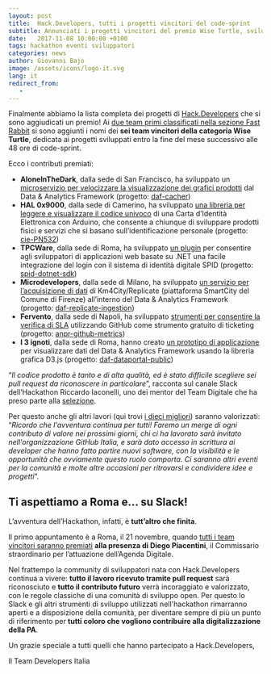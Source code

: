 ```yaml
---
layout: post
title:  Hack.Developers, tutti i progetti vincitori del code-sprint
subtitle: Annunciati i progetti vincitori del premio Wise Turtle, sviluppati entro 30 giorni dalla fine di Hack.Developers
date:   2017-11-08 10:00:00 +0100
tags: hackathon eventi sviluppatori
categories: news
author: Giovanni Bajo
image: /assets/icons/logo-it.svg
lang: it
redirect_from:
   - 
---
```


Finalmente abbiamo la lista completa dei progetti di [Hack.Developers](https://hack.developers.italia.it/) che si sono aggiudicati un premio! Ai [due team primi classificati nella sezione Fast Rabbit](https://developers.italia.it/news/2017/10/23/hack-developers-ecco-i-vincitori-fast-rabbit.html) si sono aggiunti i nomi dei **sei team vincitori della categoria Wise Turtle**, dedicata ai progetti sviluppati entro la fine del mese successivo alle 48 ore di code-sprint.

Ecco i contributi premiati:

 - **AloneInTheDark**, dalla sede di San Francisco, ha sviluppato un [microservizio per velocizzare la visualizzazione dei grafici prodotti](https://github.com/italia/daf-cacher/pull/2) dal Data & Analytics Framework (progetto: [daf-cacher](https://github.com/italia/daf-cacher))
 - **HAL 0x9000**, dalla sede di Camerino, ha sviluppato [una libreria per leggere e visualizzare il codice univoco](https://github.com/italia/cie-PN532/pull/2) di una Carta d’Identità Elettronica con Arduino, che consente a chiunque di sviluppare prodotti fisici e servizi che si basano sull’identificazione personale (progetto: [cie-PN532](https://github.com/italia/cie-PN532))  
 - **TPCWare**, dalla sede di Roma, ha sviluppato [un plugin](https://github.com/italia/spid-dotnet-sdk/pull/6) per consentire agli sviluppatori di applicazioni web basate su .NET una facile integrazione del login con il sistema di identità digitale SPID (progetto: [spid-dotnet-sdk](https://github.com/italia/spid-dotnet-sdk))
 - **Microdevelopers**, dalla sede di Milano, ha sviluppato [un servizio per l’acquisizione di dati](https://github.com/italia/daf-replicate-ingestion/pull/8) di Km4City/Replicate (piattaforma SmartCity del Comune di Firenze) all’interno del Data & Analytics Framework (progetto: [daf-replicate-ingestion](https://github.com/italia/daf-replicate-ingestion))
 - **Fervento**, dalla sede di Napoli, ha sviluppato [strumenti per consentire la verifica di SLA](https://github.com/italia/anpr-github-metrics/pull/2) utilizzando GitHub come strumento gratuito di ticketing (progetto: [anpr-github-metrics](https://github.com/italia/anpr-github-metrics))
 - **I 3 ignoti**, dalla sede di Roma, hanno creato [un prototipo di applicazione](https://github.com/italia/anpr-github-metrics) per visualizzare dati del Data & Analytics Framework usando la libreria grafica D3.js (progetto: [daf-dataportal-public](https://github.com/italia/daf-dataportal-public))

“*Il codice prodotto è tanto e di alta qualità, ed è stato difficile scegliere sei pull request da riconoscere in particolare*”, racconta sul canale Slack dell’Hackathon Riccardo Iaconelli, uno dei mentor del Team Digitale che ha preso parte alla [selezione](https://hack.developers.italia.it/premi/).

Per questo anche gli altri lavori (qui trovi [i dieci migliori](https://hack.developers.italia.it/vincitori-premio-wise-turtle/)) saranno valorizzati: “*Ricordo che l'avventura continua per tutti! Faremo un merge di ogni contributo di valore nei prossimi giorni, chi ci ha lavorato sarà invitato nell'organizzazione GitHub Italia, e sarà dato accesso in scrittura ai developer che hanno fatto partire nuovi software, con la visibilità e le opportunità che ovviamente questo ruolo comporta. Ci saranno altri eventi per la comunità e molte altre occasioni per ritrovarsi e condividere idee e progetti*”.

## Ti aspettiamo a Roma e... su Slack!

L’avventura dell’Hackathon, infatti, è **tutt’altro che finita**.

Il primo appuntamento è a Roma, il 21 novembre, quando [tutti i team vincitori saranno premiati](https://hack.developers.italia.it/cerimonia-di-chiusura/) **alla presenza di Diego Piacentini**, il Commissario straordinario per l’attuazione dell’Agenda Digitale.

Nel frattempo la community di sviluppatori nata con Hack.Developers continua a vivere: **tutto il lavoro ricevuto tramite pull request** sarà riconosciuto e **tutto il contributo futuro** verrà incoraggiato e valorizzato, con le regole classiche di una comunità di sviluppo open. Per questo lo Slack e gli altri strumenti di sviluppo utilizzati nell'hackathon rimarranno aperti e a disposizione della comunità, per diventare sempre di più un punto di riferimento per **tutti coloro che vogliono contribuire alla digitalizzazione della PA**.

Un grazie speciale a tutti quelli che hanno partecipato a Hack.Developers,

Il Team Developers Italia
